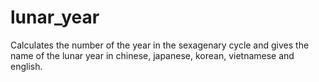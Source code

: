 lunar_year
==========

Calculates the number of the year in the sexagenary cycle and gives the name of the lunar year in chinese, japanese, korean, vietnamese and english.